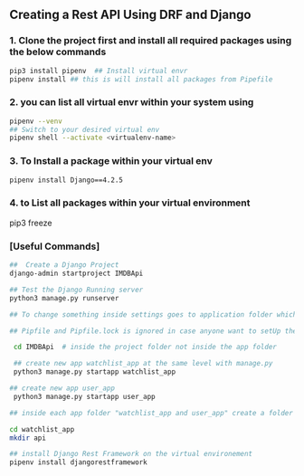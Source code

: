 ## Creating a Rest API Using DRF and Django

### 1. Clone the project first and install all required packages using the below commands

```sh
pip3 install pipenv  ## Install virtual envr
pipenv install ## this is will install all packages from Pipefile
```

### 2. you can list all virtual envr within your system using

```sh
pipenv --venv
## Switch to your desired virtual env
pipenv shell --activate <virtualenv-name>
```

### 3. To Install a package within your virtual env 

```sh
pipenv install Django==4.2.5
```

### 4. to List all packages within your virtual environment
pip3 freeze 

### [Useful Commands]

```sh
##  Create a Django Project
django-admin startproject IMDBApi

## Test the Django Running server
python3 manage.py runserver

## To change something inside settings goes to application folder which is the same name as a project folder

## Pipfile and Pipfile.lock is ignored in case anyone want to setUp the environement by himself

 cd IMDBApi  # inside the project folder not inside the app folder

 ## create new app watchlist_app at the same level with manage.py
 python3 manage.py startapp watchlist_app

## create new app user_app
 python3 manage.py startapp user_app

## inside each app folder "watchlist_app and user_app" create a folder named api that will contain the views and urls, serializers, permissions files

cd watchlist_app
mkdir api

## install Django Rest Framework on the virtual environement
pipenv install djangorestframework
```
